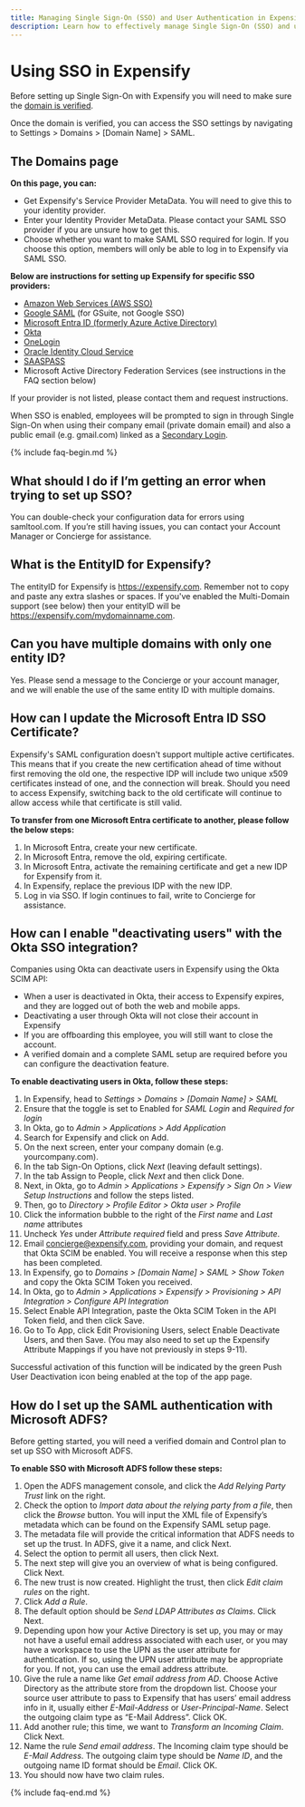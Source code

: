 ```yaml
---
title: Managing Single Sign-On (SSO) and User Authentication in Expensify
description: Learn how to effectively manage Single Sign-On (SSO) and user authentication in Expensify alongside your preferred SSO provider. Our comprehensive guide covers SSO setup, domain verification, and specific instructions for popular providers like AWS, Okta, and Microsoft Azure. Streamline user access and enhance security with Expensify's SAML-based SSO integration.
---
```


# Using SSO in Expensify
Before setting up Single Sign-On with Expensify you will need to make sure the [domain is verified](https://help.expensify.com/articles/expensify-classic/domains/Claim-And-Verify-A-Domain#step-2-verify-domain-ownership). 

Once the domain is verified, you can access the SSO settings by navigating to Settings > Domains > [Domain Name] > SAML. 

## The Domains page 
**On this page, you can:**
- Get Expensify's Service Provider MetaData. You will need to give this to your identity provider. 
- Enter your Identity Provider MetaData. Please contact your SAML SSO provider if you are unsure how to get this. 
- Choose whether you want to make SAML SSO required for login. If you choose this option, members will only be able to log in to Expensify via SAML SSO.

**Below are instructions for setting up Expensify for specific SSO providers:**
- [Amazon Web Services (AWS SSO)](https://static.global.sso.amazonaws.com/app-202a715cb67cddd9/instructions/index.htm)
- [Google SAML](https://support.google.com/a/answer/7371682) (for GSuite, not Google SSO)
- [Microsoft Entra ID (formerly Azure Active Directory)](https://learn.microsoft.com/en-us/entra/identity/saas-apps/expensify-tutorial)
- [Okta](https://saml-doc.okta.com/SAML_Docs/How-to-Configure-SAML-2.0-for-Expensify.html)
- [OneLogin](https://onelogin.service-now.com/support?id=kb_article&sys_id=e44c9e52db187410fe39dde7489619ba)
- [Oracle Identity Cloud Service](https://docs.oracle.com/en/cloud/paas/identity-cloud/idcsc/expensify.html#Expensify)
- [SAASPASS](https://saaspass.com/saaspass/expensify-two-factor-authentication-2fa-single-sign-on-sso-saml.html)
- Microsoft Active Directory Federation Services (see instructions in the FAQ section below)

If your provider is not listed, please contact them and request instructions.

When SSO is enabled, employees will be prompted to sign in through Single Sign-On when using their company email (private domain email) and also a public email (e.g. gmail.com) linked as a [Secondary Login](https://help.expensify.com/articles/expensify-classic/settings/Change-or-add-email-address).

{% include faq-begin.md %}

## What should I do if I’m getting an error when trying to set up SSO? 
You can double-check your configuration data for errors using samltool.com. If you’re still having issues, you can contact your Account Manager or Concierge for assistance.

## What is the EntityID for Expensify? 
The entityID for Expensify is https://expensify.com. Remember not to copy and paste any extra slashes or spaces. If you've enabled the Multi-Domain support (see below) then your entityID will be https://expensify.com/mydomainname.com.

## Can you have multiple domains with only one entity ID?
Yes. Please send a message to the Concierge or your account manager, and we will enable the use of the same entity ID with multiple domains.

## How can I update the Microsoft Entra ID SSO Certificate?
Expensify's SAML configuration doesn't support multiple active certificates. This means that if you create the new certification ahead of time without first removing the old one, the respective IDP will include two unique x509 certificates instead of one, and the connection will break. Should you need to access Expensify, switching back to the old certificate will continue to allow access while that certificate is still valid.

**To transfer from one Microsoft Entra certificate to another, please follow the below steps:**
1. In Microsoft Entra, create your new certificate.
2. In Microsoft Entra, remove the old, expiring certificate.
3. In Microsoft Entra, activate the remaining certificate and get a new IDP for Expensify from it.
4. In Expensify, replace the previous IDP with the new IDP.
5. Log in via SSO. If login continues to fail, write to Concierge for assistance.

## How can I enable "deactivating users" with the Okta SSO integration?
Companies using Okta can deactivate users in Expensify using the Okta SCIM API: 
- When a user is deactivated in Okta, their access to Expensify expires, and they are logged out of both the web and mobile apps.
- Deactivating a user through Okta will not close their account in Expensify
- If you are offboarding this employee, you will still want to close the account.
- A verified domain and a complete SAML setup are required before you can configure the deactivation feature.

**To enable deactivating users in Okta, follow these steps:**
1. In Expensify, head to *Settings > Domains > _[Domain Name]_ > SAML*
2. Ensure that the toggle is set to Enabled for *SAML Login* and *Required for login*
3. In Okta, go to *Admin > Applications > Add Application*
4. Search for Expensify and click on Add.
5. On the next screen, enter your company domain (e.g. yourcompany.com).
6. In the tab Sign-On Options, click *Next* (leaving default settings).
7. In the tab Assign to People, click *Next* and then click Done.
8. Next, in Okta, go to *Admin > Applications > Expensify > Sign On > View Setup Instructions* and follow the steps listed.
9. Then, go to *Directory > Profile Editor > Okta user > Profile*
10. Click the information bubble to the right of the *First name* and *Last name* attributes
11. Uncheck *Yes* under *Attribute required* field and press *Save Attribute*.
12. Email concierge@expensify.com, providing your domain, and request that Okta SCIM be enabled. You will receive a response when this step has been completed.
13. In Expensify, go to *Domains > _[Domain Name]_ > SAML > Show Token* and copy the Okta SCIM Token you received.
14. In Okta, go to *Admin > Applications > Expensify > Provisioning > API Integration >  Configure API Integration*
15. Select Enable API Integration, paste the Okta SCIM Token in the API Token field, and then click Save.
15. Go to To App, click Edit Provisioning Users, select Enable Deactivate Users, and then Save. (You may also need to set up the Expensify Attribute Mappings if you have not previously in steps 9-11).

Successful activation of this function will be indicated by the green Push User Deactivation icon being enabled at the top of the app page.

## How do I set up the SAML authentication with Microsoft ADFS?
Before getting started, you will need a verified domain and Control plan to set up SSO with Microsoft ADFS.

**To enable SSO with Microsoft ADFS follow these steps:**
1. Open the ADFS management console, and click the *Add Relying Party Trust* link on the right.
2. Check the option to *Import data about the relying party from a file*, then click the *Browse* button. You will input the XML file of Expensify’s metadata which can be found on the Expensify SAML setup page.
3. The metadata file will provide the critical information that ADFS needs to set up the trust. In ADFS, give it a name, and click Next.
4. Select the option to permit all users, then click Next.
5. The next step will give you an overview of what is being configured. Click Next.
6. The new trust is now created. Highlight the trust, then click *Edit claim rules* on the right.
7. Click *Add a Rule*.
8. The default option should be *Send LDAP Attributes as Claims*. Click Next. 
9. Depending upon how your Active Directory is set up, you may or may not have a useful email address associated with each user, or you may have a workspace to use the UPN as the user attribute for authentication. If so, using the UPN user attribute may be appropriate for you. If not, you can use the email address attribute.
10. Give the rule a name like *Get email address from AD*. Choose Active Directory as the attribute store from the dropdown list. Choose your source user attribute to pass to Expensify that has users’ email address info in it, usually either *E-Mail-Address* or *User-Principal-Name*. Select the outgoing claim type as “E-Mail Address”. Click OK. 
11. Add another rule; this time, we want to *Transform an Incoming Claim*. Click Next. 
12. Name the rule *Send email address*. The Incoming claim type should be *E-Mail Address*. The outgoing claim type should be *Name ID*, and the outgoing name ID format should be *Email*. Click OK.
13. You should now have two claim rules.

{% include faq-end.md %}
